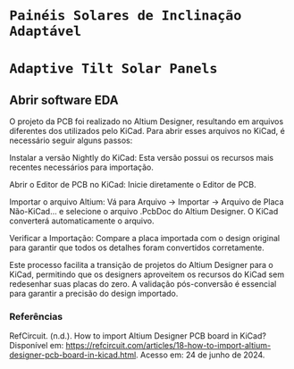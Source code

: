 # `Painéis Solares de Inclinação Adaptável`
# `Adaptive Tilt Solar Panels`

## Abrir software EDA

O projeto da PCB foi realizado no Altium Designer, resultando em arquivos diferentes dos utilizados pelo KiCad. Para abrir esses arquivos no KiCad, é necessário seguir alguns passos:

Instalar a versão Nightly do KiCad: Esta versão possui os recursos mais recentes necessários para importação.

Abrir o Editor de PCB no KiCad: Inicie diretamente o Editor de PCB.

Importar o arquivo Altium: Vá para Arquivo -> Importar -> Arquivo de Placa Não-KiCad... e selecione o arquivo .PcbDoc do Altium Designer. O KiCad converterá automaticamente o arquivo.

Verificar a Importação: Compare a placa importada com o design original para garantir que todos os detalhes foram convertidos corretamente.

Este processo facilita a transição de projetos do Altium Designer para o KiCad, permitindo que os designers aproveitem os recursos do KiCad sem redesenhar suas placas do zero. A validação pós-conversão é essencial para garantir a precisão do design importado.

### Referências
RefCircuit. (n.d.). How to import Altium Designer PCB board in KiCad? Disponível em: https://refcircuit.com/articles/18-how-to-import-altium-designer-pcb-board-in-kicad.html. Acesso em: 24 de junho de 2024.
